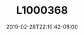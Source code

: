 ---
title: L1000368
date: 2019-02-28T22:10:42-08:00
draft: false
location: Bremerton, WA
img_url: https://d17enza3bfujl8.cloudfront.net/L1000368.jpg
original_fn: ""
tags:
- Port Gamble, WA
- Kenai
- dogs

---